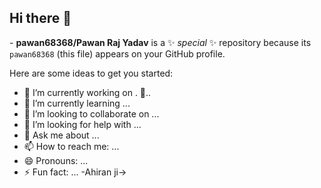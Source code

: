 ## Hi there 👋

<Pawan>-
**pawan68368/Pawan Raj Yadav** is a ✨ _special_ ✨ repository because its `pawan68368` (this file) appears on your GitHub profile.

Here are some ideas to get you started:

- 🔭 I’m currently working on . 🧪..
- 🌱 I’m currently learning ...
- 👯 I’m looking to collaborate on ...
- 🤔 I’m looking for help with ...
- 💬 Ask me about ...
- 📫 How to reach me: ...
- 😄 Pronouns: ...
- ⚡ Fun fact: ...
-Ahiran ji->

